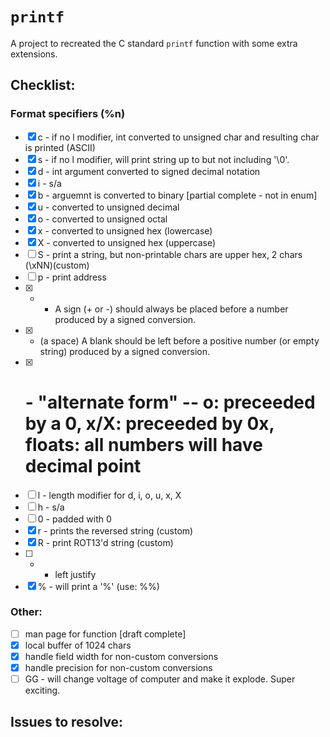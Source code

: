 # `printf`

A project to recreated the C standard `printf` function with some extra extensions.


## Checklist:
### Format specifiers (%n)
- [x] c - if no l modifier, int converted to unsigned char and resulting char is printed (ASCII)
- [x] s - if no l modifier, will print string up to but not including '\0'.
- [x] d - int argument converted to signed decimal notation
- [x] i - s/a
- [x] b - arguemnt is converted to binary [partial complete - not in enum]
- [x] u - converted to unsigned decimal
- [x] o - converted to unsigned octal
- [x] x - converted to unsigned hex (lowercase)
- [x] X - converted to unsigned hex (uppercase)
- [ ] S - print a string, but non-printable chars are upper hex, 2 chars (\xNN)(custom)
- [ ] p - print address
- [x] + - A  sign  (+ or -) should always be placed before a number produced by a signed conversion.
- [x]  - (a space) A blank should be left before a positive number (or empty string) produced by a signed conversion.
- [x] # - "alternate form" -- o: preceeded by a 0, x/X: preceeded by 0x, floats: all numbers will have decimal point
- [ ] l - length modifier for d, i, o, u, x, X
- [ ] h - s/a
- [ ] 0 - padded with 0
- [x] r - prints the reversed string (custom)
- [x] R - print ROT13'd string (custom)
- [ ] - - left justify
- [x] % - will print a '%' (use: %%)

### Other:
- [ ] man page for function [draft complete]
- [x] local buffer of 1024 chars
- [x] handle field width for non-custom conversions
- [x] handle precision for non-custom conversions
- [ ] GG - will change voltage of computer and make it explode. Super exciting.

## Issues to resolve:

